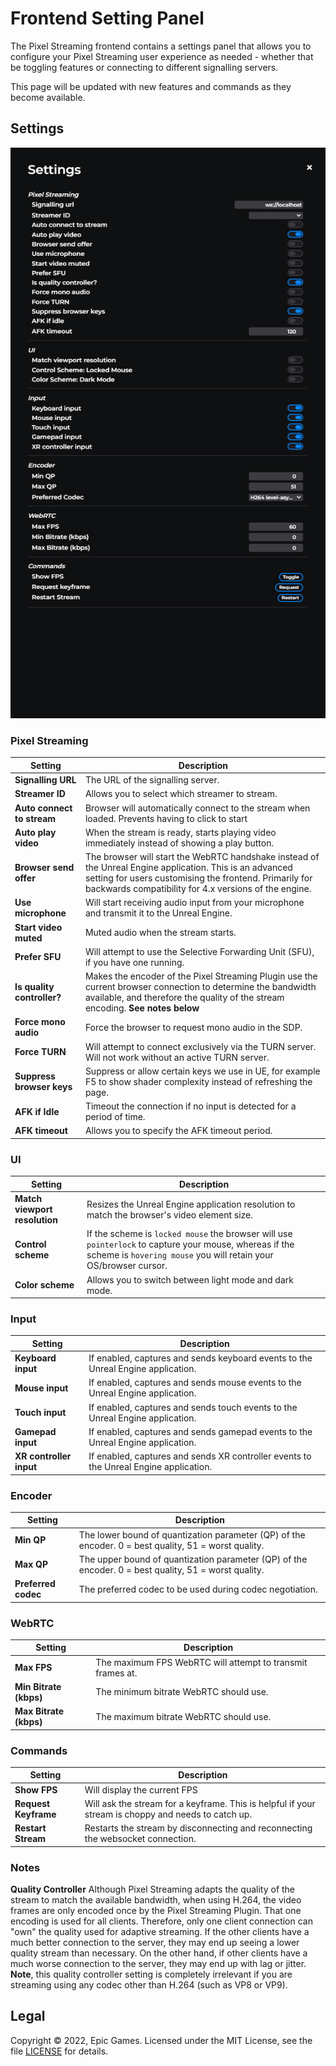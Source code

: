 # Frontend Setting Panel

The Pixel Streaming frontend contains a settings panel that allows you to configure your Pixel Streaming user experience as needed - whether that be toggling features or connecting to different signalling servers.

This page will be updated with new features and commands as they become available.


## Settings
![Settings Panel](Resources/Images/settings-panel.png)

### Pixel Streaming

| **Setting** | **Description** |
| --- | --- |
| **Signalling URL** | The URL of the signalling server. |
| **Streamer ID** | Allows you to select which streamer to stream. |
| **Auto connect to stream** | Browser will automatically connect to the stream when loaded. Prevents having to click to start |
| **Auto play video** | When the stream is ready, starts playing video immediately instead of showing a play button. |
| **Browser send offer** | The browser will start the WebRTC handshake instead of the Unreal Engine application. This is an advanced setting for users customising the frontend. Primarily for backwards compatibility for 4.x versions of the engine. |
| **Use microphone** | Will start receiving audio input from your microphone and transmit it to the Unreal Engine. |
| **Start video muted** | Muted audio when the stream starts. |
| **Prefer SFU** | Will attempt to use the Selective Forwarding Unit (SFU), if you have one running. |
| **Is quality controller?** | Makes the encoder of the Pixel Streaming Plugin use the current browser connection to determine the bandwidth available, and therefore the quality of the stream encoding. **See notes below** |
| **Force mono audio** | Force the browser to request mono audio in the SDP. |
| **Force TURN** | Will attempt to connect exclusively via the TURN server. Will not work without an active TURN server. |
| **Suppress browser keys** | Suppress or allow certain keys we use in UE, for example F5 to show shader complexity instead of refreshing the page. |
| **AFK if Idle** | Timeout the connection if no input is detected for a period of time. |
| **AFK timeout** | Allows you to specify the AFK timeout period. |


### UI
| **Setting** | **Description** |
| --- | --- |
| **Match viewport resolution** | Resizes the Unreal Engine application resolution to match the browser's video element size.|
| **Control scheme** | If the scheme is `locked mouse` the browser will use `pointerlock` to capture your mouse, whereas if the scheme is `hovering mouse` you will retain your OS/browser cursor. |
| **Color scheme** | Allows you to switch between light mode and dark mode. |

### Input
| **Setting** | **Description** |
| --- | --- |
| **Keyboard input** | If enabled, captures and sends keyboard events to the Unreal Engine application. |
| **Mouse input** | If enabled, captures and sends mouse events to the Unreal Engine application. |
| **Touch input** | If enabled, captures and sends touch events to the Unreal Engine application. |
| **Gamepad input** | If enabled, captures and sends gamepad events to the Unreal Engine application. |
| **XR controller input** | If enabled, captures and sends XR controller events to the Unreal Engine application. |

### Encoder
| **Setting** | **Description** |
| --- | --- |
| **Min QP** | The lower bound of quantization parameter (QP) of the encoder. 0 = best quality, 51 = worst quality. |
| **Max QP** | The upper bound of quantization parameter (QP) of the encoder. 0 = best quality, 51 = worst quality. |
| **Preferred codec** | The preferred codec to be used during codec negotiation. |

### WebRTC
| **Setting** | **Description** |
| --- | --- |
| **Max FPS** | The maximum FPS WebRTC will attempt to transmit frames at. |
| **Min Bitrate (kbps)** | The minimum bitrate WebRTC should use. |
| **Max Bitrate (kbps)** | The maximum bitrate WebRTC should use. |


### Commands
| **Setting** | **Description** |
| --- | --- |
| **Show FPS** | Will display the current FPS |
| **Request Keyframe** | Will ask the stream for a keyframe. This is helpful if your stream is choppy and needs to catch up.  |
| **Restart Stream** | Restarts the stream by disconnecting and reconnecting the websocket connection. |


### Notes

**Quality Controller**
Although Pixel Streaming adapts the quality of the stream to match the available bandwidth, when using H.264, the video frames are only encoded once by the Pixel Streaming Plugin. That one encoding is used for all clients. Therefore, only one client connection can "own" the quality used for adaptive streaming. If the other clients have a much better connection to the server, they may end up seeing a lower quality stream than necessary. On the other hand, if other clients have a much worse connection to the server, they may end up with lag or jitter. **Note**, this quality controller setting is completely irrelevant if you are streaming using any codec other than H.264 (such as VP8 or VP9).


## Legal

Copyright &copy; 2022, Epic Games. Licensed under the MIT License, see the file [LICENSE](../../LICENSE.md) for details.


